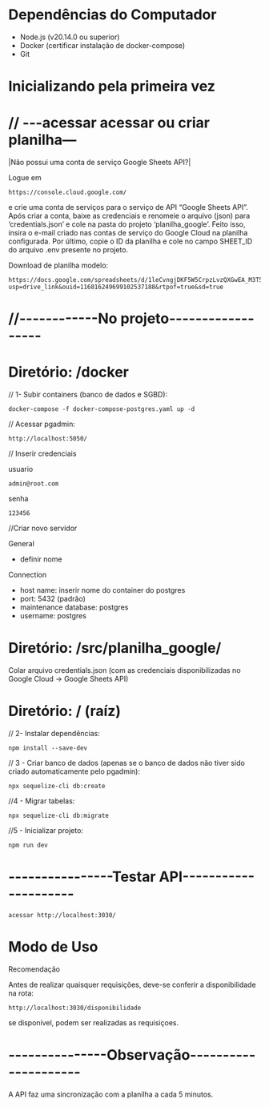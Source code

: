 # Dependências do Computador
  - Node.js (v20.14.0 ou superior)
  - Docker (certificar instalação de docker-compose)
  - Git

# Inicializando pela primeira vez

  # // ---acessar acessar ou criar planilha—
  
  |Não possui uma conta de serviço Google Sheets API?|
  
  Logue em 
  
    https://console.cloud.google.com/
  
  e crie uma conta de serviços para o serviço de API “Google Sheets API”. Após criar a conta, baixe as credenciais e renomeie o arquivo (json) para ‘credentials.json’ e cole na pasta do projeto ‘planilha_google’. Feito isso, insira o e-mail criado nas contas de serviço do Google Cloud na planilha configurada. Por último, copie o ID da planilha e cole no campo SHEET_ID do arquivo .env presente no projeto.
    
  Download de planilha modelo:
  
    https://docs.google.com/spreadsheets/d/1leCvngjDKF5W5CrpzLvzQXGwEA_M3T5y/edit?usp=drive_link&ouid=116816249699102537188&rtpof=true&sd=true

# //------------No projeto------------------
  # Diretório: /docker
  
  // 1- Subir containers (banco de dados e SGBD):
  
    docker-compose -f docker-compose-postgres.yaml up -d

  // Acessar pgadmin:
  
    http://localhost:5050/

  // Inserir credenciais
  
  usuario
  
    admin@root.com

  senha

    123456

  //Criar novo servidor

  General
  
  - definir nome

  Connection

  - host name: inserir nome do container do postgres
  - port: 5432 (padrão)
  - maintenance database: postgres
  - username: postgres

  # Diretório: /src/planilha_google/

  Colar arquivo credentials.json (com as credenciais disponibilizadas no Google Cloud -> Google Sheets API)

  # Diretório: / (raíz)
  
  // 2- Instalar dependências:
    
    npm install --save-dev
    
  // 3 - Criar banco de dados (apenas se o banco de dados não tiver sido criado automaticamente pelo pgadmin):
    
    npx sequelize-cli db:create
    
  //4 - Migrar tabelas:
  
    npx sequelize-cli db:migrate
    
  //5 - Inicializar projeto:
    
    npm run dev

# ----------------Testar API---------------------

    acessar http://localhost:3030/

# Modo de Uso

Recomendação
  
  Antes de realizar quaisquer requisições, deve-se conferir a disponibilidade na rota:

    http://localhost:3030/disponibilidade

  se disponível, podem ser realizadas as requisiçoes.

# ---------------Observação---------------------

  A API faz uma sincronização com a planilha a cada 5 minutos.
